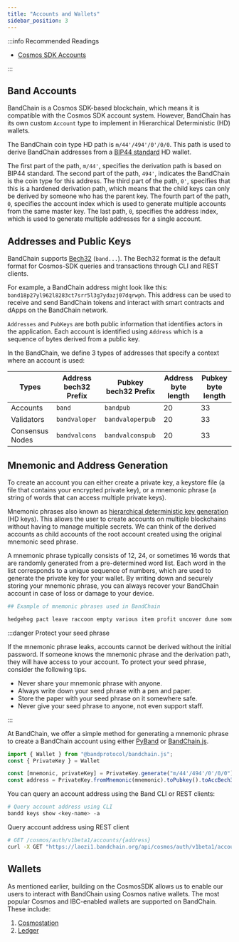 ```yaml
---
title: "Accounts and Wallets"
sidebar_position: 3
---
```


:::info Recommended Readings

- [Cosmos SDK Accounts](https://docs.cosmos.network/main/basics/accounts.html)

:::

## Band Accounts

BandChain is a Cosmos SDK-based blockchain, which means it is compatible with the Cosmos SDK account system. However,
BandChain has its own custom `Account` type to implement in Hierarchical Deterministic (HD) wallets.

The BandChain coin type HD path is `m/44'/494'/0'/0/0`. This path is used to derive BandChain addresses from a [BIP44 standard](https://github.com/satoshilabs/slips/blob/master/slip-0044.md) HD wallet.

The first part of the path, `m/44'`, specifies the derivation path is based on BIP44 standard. The second part of the path, `494'`, indicates the BandChain is the coin type for this address. The third part of the path, `0'`, specifies that this is a hardened derivation path, which means that the child keys can only be derived by someone who has the parent key. The fourth part of the path, `0`, specifies the account index which is used to generate multiple accounts from the same master key. The last path, `0`, specifies the address index, which is used to generate multiple addresses for a single account.



## Addresses and Public Keys

BandChain supports [Bech32](https://en.bitcoin.it/wiki/Bech32) (`band...`). The Bech32 format is the default format for Cosmos-SDK queries and transactions through CLI and REST clients.

For example, a BandChain address might look like this: `band18p27yl962l8283ct7srr5l3g7ydazj07dqrwph`. This address can be used to receive and send BandChain tokens and interact with smart contracts and dApps on the BandChain network.

`Addresses` and `PubKeys` are both public information that identifies actors in the application. Each account is identified using `Address` which is a sequence of bytes derived from a public key. 

In the BandChain, we define 3 types of addresses that specify a context where an account is used:

| Types | Address bech32 Prefix | Pubkey bech32 Prefix | Address byte length | Pubkey byte length
| --- | --- | --- | --- | --- |
| Accounts | `band` | `bandpub` | 20 | 33 |
| Validators | `bandvaloper` | `bandvaloperpub` | 20 | 33 |
| Consensus Nodes | `bandvalcons` | `bandvalconspub` | 20 | 33 |

## Mnemonic and Address Generation

To create an account you can either create a private key, a keystore file (a file that contains your encrypted private key), or a mnemonic phrase (a string of words that can access multiple private keys).

Mnemonic phrases also known as [hierarchical deterministic key generation](https://github.com/confio/cosmos-hd-key-derivation-spec) (HD keys). This allows the user to create accounts on multiple blockchains without having to manage multiple secrets. We can think of the derived accounts as child accounts of the root account created using the original mnemonic seed phrase.

A mnemonic phrase typically consists of 12, 24, or sometimes 16 words that are randomly generated from a pre-determined word list. Each word in the list corresponds to a unique sequence of numbers, which are used to generate the private key for your wallet. By writing down and securely storing your mnemonic phrase, you can always recover your BandChain account in case of loss or damage to your device.

```python
## Example of mnemonic phrases used in BandChain

hedgehog pact leave raccoon empty various item profit uncover dune someone ball chat repair acquire middle error rally isolate group hair replace buzz survey
```

:::danger Protect your seed phrase

If the mnemonic phrase leaks, accounts cannot be derived without the initial password. If someone knows the mnemonic phrase and the derivation path, they will have access to your account. To protect your seed phrase, consider the following tips.

- Never share your mnemonic phrase with anyone.
- Always write down your seed phrase with a pen and paper.
- Store the paper with your seed phrase on it somewhere safe.
- Never give your seed phrase to anyone, not even support staff.

:::


At BandChain, we offer a simple method for generating a mnemonic phrase to create a BandChain account using either [PyBand](/develop/developer-tools/pyband/wallet#from_mnemonicword-path) or [BandChain.js](/develop/developer-tools/bandchain.js/wallet#frommnemonicword-path).

```js
import { Wallet } from "@bandprotocol/bandchain.js";
const { PrivateKey } = Wallet

const [mnemonic, privateKey] = PrivateKey.generate("m/44'/494'/0'/0/0")
const address = PrivateKey.fromMnemonic(mnemonic).toPubkey().toAccBech32() // band1ycw2277nurr5zymw7exqf8za2t73y3ys5zwf7z
```

You can query an account address using the Band CLI or REST clients:

```bash
# Query account address using CLI
bandd keys show <key-name> -a
```

Query account address using REST client

```bash
# GET /cosmos/auth/v1beta1/accounts/{address}
curl -X GET "https://laozi1.bandchain.org/api/cosmos/auth/v1beta1/accounts/band1ycs4g7xu8wmf7n4vwwtfsvhtfm7tekvw683qrf" -H "accept: application/json"
```

## Wallets

As mentioned earlier, building on the CosmosSDK allows us to enable our users to interact with BandChain using Cosmos native wallets. The most popular Cosmos and IBC-enabled wallets are supported on BandChain. These include:

1. [Cosmostation](https://www.cosmostation.io/)
2. [Ledger](https://www.ledger.com/)

